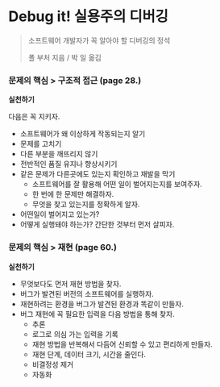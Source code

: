 # Debug it! 실용주의 디버깅

> 소프트웨어 개발자가 꼭 알아야 할 디버깅의 정석
>
> 폴 부처 지음 / 박 일 옮김

### 문제의 핵심 > 구조적 접근 (page 28.)

**실천하기**

다음은 꼭 지키자.

- 소프트웨어가 왜 이상하게 작동되는지 알기
- 문제를 고치기
- 다른 부분을 깨뜨리지 않기
- 전반적인 품질 유지나 향상시키기
- 같은 문제가 다른곳에도 있는지 확인하고 재발을 막기
  - 소프트웨어를 잘 활용해 어떤 일이 벌어지는지를 보여주자.
  - 한 번에 한 문제만 해결하자.
  - 무엇을 찾고 있는지를 정확하게 알자.
- 어떤일이 벌어지고 있는가?
- 어떻게 실행돼야 하는가?
  간단한 것부터 먼저 살피자.

### 문제의 핵심 > 재현 (page 60.)

**실천하기**

- 무엇보다도 먼저 재현 방법을 찾자.
- 버그가 발견된 버전의 소프트웨어를 실행하자.
- 재현하려는 환경을 버그가 발견된 환경과 똑같이 만들자.
- 버그 재현에 꼭 필요한 입력을 다음 방법을 통해 찾자.
  - 추론
  - 로그로 의심 가는 입력을 기록
  - 재현 방법을 반복해서 다듬어 신뢰할 수 있고 편리하게 만들자.
  - 재현 단계, 데이터 크기, 시간을 줄인다.
  - 비결정성 제거
  - 자동화
